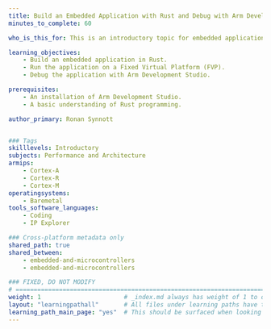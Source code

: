 ```yaml
---
title: Build an Embedded Application with Rust and Debug with Arm Development Studio
minutes_to_complete: 60

who_is_this_for: This is an introductory topic for embedded application developers to get started with Rust.

learning_objectives: 
    - Build an embedded application in Rust.
    - Run the application on a Fixed Virtual Platform (FVP).
    - Debug the application with Arm Development Studio.

prerequisites:
    - An installation of Arm Development Studio.
    - A basic understanding of Rust programming.

author_primary: Ronan Synnott


### Tags
skilllevels: Introductory
subjects: Performance and Architecture
armips:
    - Cortex-A
    - Cortex-R
    - Cortex-M
operatingsystems:
    - Baremetal
tools_software_languages:
    - Coding
    - IP Explorer

### Cross-platform metadata only
shared_path: true
shared_between:
    - embedded-and-microcontrollers
    - embedded-and-microcontrollers

### FIXED, DO NOT MODIFY
# ================================================================================
weight: 1                       # _index.md always has weight of 1 to order correctly
layout: "learningpathall"       # All files under learning paths have this same wrapper
learning_path_main_page: "yes"  # This should be surfaced when looking for related content. Only set for _index.md of learning path content.
---
```

